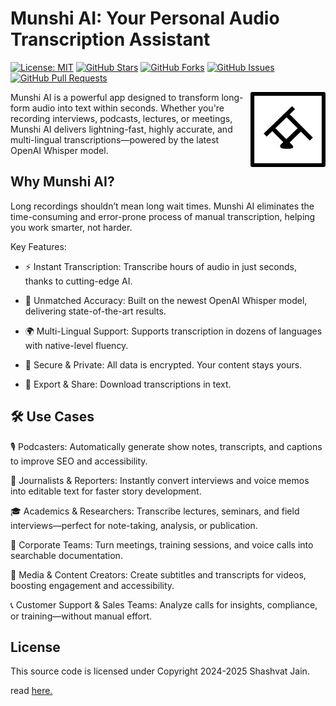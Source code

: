# Munshi AI: Your Personal Audio Transcription Assistant

[![License: MIT](https://img.shields.io/badge/License-MIT-yellow.svg)](https://opensource.org/licenses/MIT)
[![GitHub Stars](https://img.shields.io/github/stars/plancky/munshi-ai?style=social)](https://github.com/plancky/munshi-ai/stargazers)
[![GitHub Forks](https://img.shields.io/github/forks/plancky/munshi-ai?style=social)](https://github.com/plancky/munshi-ai/network/members)
[![GitHub Issues](https://img.shields.io/github/issues/plancky/munshi-ai)](https://github.com/plancky/munshi-ai/issues)
[![GitHub Pull Requests](https://img.shields.io/github/issues-pr/plancky/munshi-ai)](https://github.com/plancky/munshi-ai/pulls)

<img width="120" height="120" alt="Browserslist logo by Anton Popov"
     src="./logo/logo_white_bg.png" align="right">

Munshi AI is a powerful app designed to transform long-form audio into text within seconds. Whether you're recording interviews, podcasts, lectures, or meetings, Munshi AI delivers lightning-fast, highly accurate, and multi-lingual transcriptions—powered by the latest OpenAI Whisper model.



## Why Munshi AI?

Long recordings shouldn’t mean long wait times. Munshi AI eliminates the time-consuming and error-prone process of manual transcription, helping you work smarter, not harder.

Key Features:

- ⚡ Instant Transcription:
    Transcribe hours of audio in just seconds, thanks to cutting-edge AI.

- 🎯 Unmatched Accuracy:
    Built on the newest OpenAI Whisper model, delivering state-of-the-art results.

- 🌍 Multi-Lingual Support:
    Supports transcription in dozens of languages with native-level fluency.

- 🔐 Secure & Private:
    All data is encrypted. Your content stays yours.

- 📁 Export & Share:
    Download transcriptions in text.

## 🛠️ Use Cases

🎙 Podcasters:
Automatically generate show notes, transcripts, and captions to improve SEO and accessibility.

📰 Journalists & Reporters:
Instantly convert interviews and voice memos into editable text for faster story development.

🎓 Academics & Researchers:
Transcribe lectures, seminars, and field interviews—perfect for note-taking, analysis, or publication.

🏢 Corporate Teams:
Turn meetings, training sessions, and voice calls into searchable documentation.

🎥 Media & Content Creators:
Create subtitles and transcripts for videos, boosting engagement and accessibility.

📞 Customer Support & Sales Teams:
Analyze calls for insights, compliance, or training—without manual effort.

## License

This source code is licensed under Copyright 2024-2025 Shashvat Jain.

read [here.](LICENSE.md)